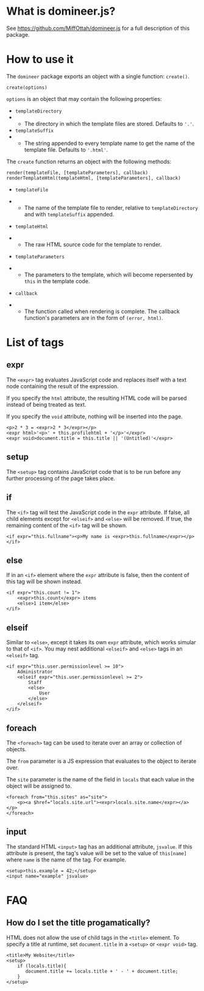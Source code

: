 What is domineer.js?
====================

See https://github.com/MiffOttah/domineer.js for a full description of this
package.

How to use it
=============

The `domineer` package exports an object with a single function: `create()`.

    create(options)

`options` is an object that may contain the following properties:

* `templateDirectory`
* * The directory in which the template files are stored. Defaults to `'.'`.
* `templateSuffix`
* * The string appended to every template name to get the name of the template
    file. Defaults to `'.html'`.

The `create` function returns an object with the following methods:

    render(templateFile, [templateParameters], callback)
    renderTemplateHtml(templateHtml, [templateParameters], callback)

* `templateFile`
* * The name of the template file to render, relative to `templateDirectory`
   and with `templateSuffix` appended.

* `templateHtml`
* * The raw HTML source code for the template to render.

* `templateParameters`
* * The parameters to the template, which will become repersented by `this`
    in the template code.

* `callback`
* * The function called when rendering is complete. The callback function's
    parameters are in the form of `(error, html)`.

List of tags
============

expr
----

The `<expr>` tag evaluates JavaScript code and replaces itself with a text node
containing the result of the expression.

If you specify the `html` attribute, the resulting HTML code will be parsed
instead of being treated as text.

If you specify the `void` attribute, nothing will be inserted into the page.

    <p>2 * 3 = <expr>2 * 3</expr></p>
    <expr html>'<p>' + this.profilehtml + '</p>'</expr>
    <expr void>document.title = this.title || '(Untitled)'</expr>

setup
-----

The `<setup>` tag contains JavaScript code that is to be run before any further
processing of the page takes place.

if
--

The `<if>` tag will test the JavaScript code in the `expr` attribute. If false,
all child elements except for `<elseif>` and `<else>` will be removed. If true,
the remaining content of the `<if>` tag will be shown.

    <if expr="this.fullname"><p>My name is <expr>this.fullname</expr></p></if>

else
----

If in an `<if>` element where the `expr` attribute is false, then the content
of this tag will be shown instead.

    <if expr="this.count != 1">
        <expr>this.count</expr> items
        <else>1 item</else>
    </if>

elseif
------

Similar to `<else>`, except it takes its own `expr` attribute, which works
simular to that of `<if>`. You may nest additional `<elseif>` and `<else>`
tags in an `<elseif>` tag.

    <if expr="this.user.permissionlevel >= 10">
        Administrator
        <elseif expr="this.user.permissionlevel >= 2">
            Staff
            <else>
                User
            </else>
        </elseif>
    </if>

foreach
-------

The `<foreach>` tag can be used to iterate over an array or collection of
objects.

The `from` parameter is a JS expression that evaluates to the object to
iterate over.

The `site` parameter is the name of the field in `locals` that each value in
the object will be assigned to.

    <foreach from="this.sites" as="site">
        <p><a $href="locals.site.url"><expr>locals.site.name</expr></a></p>
    </foreach>

input
-----

The standard HTML `<input>` tag has an additional attribute, `jsvalue`. If this
attribute is present, the tag's value will be set to the value of `this[name]`
where `name` is the name of the tag. For example.

    <setup>this.example = 42;</setup>
    <input name="example" jsvalue>

FAQ
===

How do I set the title progamatically?
--------------------------------------

HTML does not allow the use of child tags in the `<title>` element. To
specify a title at runtime, set `document.title` in a `<setup>` or
`<expr void>` tag.

    <title>My Website</title>
    <setup>
        if (locals.title){
           document.title += locals.title + ' - ' + document.title;
        }
    </setup>
